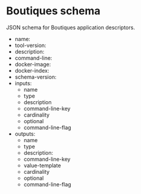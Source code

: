 # Boutiques schema
JSON schema for Boutiques application descriptors.

* name:
* tool-version:
* description:
* command-line:
* docker-image:
* docker-index:
* schema-version:
* inputs:
  * name
  * type
  * description
  * command-line-key
  * cardinality
  * optional
  * command-line-flag
* outputs:
  * name
  * type
  * description:
  * command-line-key 
  * value-template
  * cardinality
  * optional
  * command-line-flag 
  

